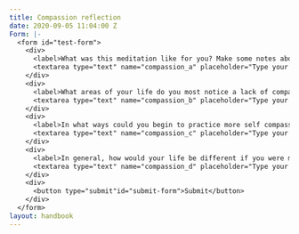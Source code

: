 ```yaml
---
title: Compassion reflection
date: 2020-09-05 11:04:00 Z
Form: |-
  <form id="test-form">
    <div>
      <label>What was this meditation like for you? Make some notes about what felt most significant for you.</label>
      <textarea type="text" name="compassion_a" placeholder="Type your answer here"/></textarea>
    </div>
    <div>
      <label>What areas of your life do you most notice a lack of compassion for yourself?</label>
      <textarea type="text" name="compassion_b" placeholder="Type your answer here"/></textarea>
    </div>
    <div>
      <label>In what ways could you begin to practice more self compassion with this part of yourself?</label>
      <textarea type="text" name="compassion_c" placeholder="Type your answer here"/></textarea>
    </div>
    <div>
      <label>In general, how would your life be different if you were more compassionate with yourself?</label>
      <textarea type="text" name="compassion_d" placeholder="Type your answer here"/></textarea>
    </div>
    <div>
      <button type="submit"id="submit-form">Submit</button>
    </div>
  </form>
layout: handbook
---
```


